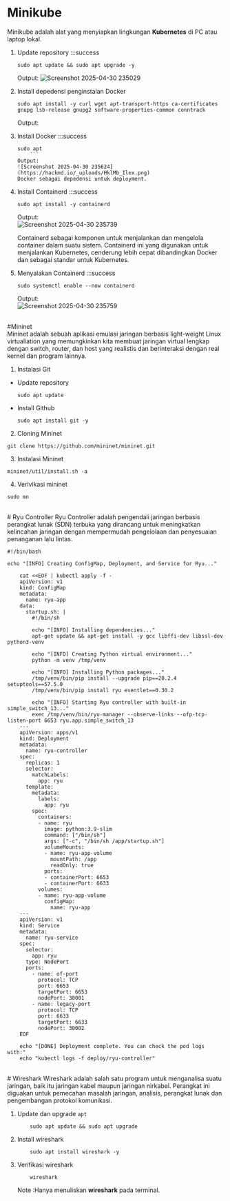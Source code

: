 
# Minikube 
Minikube adalah alat yang menyiapkan lingkungan **Kubernetes** di PC atau laptop lokal.
1. Update repository
    :::success
    ```
    sudo apt update && sudo apt upgrade -y
    ```
    Output:
    ![Screenshot 2025-04-30 235029](https://hackmd.io/_uploads/HycfluLgel.png)

2. Install depedensi penginstalan Docker
    ```
    sudo apt install -y curl wget apt-transport-https ca-certificates gnupg lsb-release gnupg2 software-properties-common conntrack
    ```
    Output:

3. Install Docker
    :::success
    ```
    sudo apt
        ```
    Output:
    ![Screenshot 2025-04-30 235624](https://hackmd.io/_uploads/HklMb_Ilex.png)
    Docker sebagai depedensi untuk deployment.

4. Install Containerd
    :::success
    ```
    sudo apt install -y containerd
    ```
    Output:</br>
    ![Screenshot 2025-04-30 235739](https://hackmd.io/_uploads/ry1SW_Iele.png) </br>
   
    Containerd sebagai komponen untuk menjalankan dan mengelola container dalam suatu sistem. Containerd ini yang digunakan untuk menjalankan Kubernetes, cenderung lebih cepat dibandingkan Docker dan sebagai standar untuk Kubernetes.

6. Menyalakan Containerd
    :::success
    ```
    sudo systemctl enable --now containerd
    ```
    Output:</br>
    ![Screenshot 2025-04-30 235759](https://hackmd.io/_uploads/SJEvZOUlgg.png)

</br>#Mininet </br>
Mininet adalah sebuah aplikasi emulasi jaringan berbasis light-weight Linux virtualiation yang memungkinkan kita membuat jaringan virtual lengkap dengan switch, router, dan host yang realistis dan berinteraksi dengan real kernel dan program lainnya.


1. Instalasi Git </br>
  - Update repository 

    ```  
    sudo apt update
    ```
  - Install Github

    ```
    sudo apt install git -y
    ```
2. Cloning Mininet
```
git clone https://github.com/mininet/mininet.git
```

3. Instalasi Mininet
```
mininet/util/install.sh -a
```

4. Verivikasi mininet
```
sudo mn
```

</br># Ryu Controller
Ryu Controller adalah pengendali jaringan berbasis perangkat lunak (SDN) terbuka yang dirancang untuk meningkatkan kelincahan jaringan dengan mempermudah pengelolaan dan penyesuaian penanganan lalu lintas.
```
#!/bin/bash

echo "[INFO] Creating ConfigMap, Deployment, and Service for Ryu..."

    cat <<EOF | kubectl apply -f -
    apiVersion: v1
    kind: ConfigMap
    metadata:
      name: ryu-app
    data:
      startup.sh: |
        #!/bin/sh

        echo "[INFO] Installing dependencies..."
        apt-get update && apt-get install -y gcc libffi-dev libssl-dev python3-venv

        echo "[INFO] Creating Python virtual environment..."
        python -m venv /tmp/venv

        echo "[INFO] Installing Python packages..."
        /tmp/venv/bin/pip install --upgrade pip==20.2.4 setuptools==57.5.0
        /tmp/venv/bin/pip install ryu eventlet==0.30.2

        echo "[INFO] Starting Ryu controller with built-in simple_switch_13..."
        exec /tmp/venv/bin/ryu-manager --observe-links --ofp-tcp-listen-port 6653 ryu.app.simple_switch_13
    ---
    apiVersion: apps/v1
    kind: Deployment
    metadata:
      name: ryu-controller
    spec:
      replicas: 1
      selector:
        matchLabels:
          app: ryu
      template:
        metadata:
          labels:
            app: ryu
        spec:
          containers:
          - name: ryu
            image: python:3.9-slim
            command: ["/bin/sh"]
            args: ["-c", "/bin/sh /app/startup.sh"]
            volumeMounts:
            - name: ryu-app-volume
              mountPath: /app
              readOnly: true
            ports:
            - containerPort: 6653
            - containerPort: 6633
          volumes:
          - name: ryu-app-volume
            configMap:
              name: ryu-app
    ---
    apiVersion: v1
    kind: Service
    metadata:
      name: ryu-service
    spec:
      selector:
        app: ryu
      type: NodePort
      ports:
        - name: of-port
          protocol: TCP
          port: 6653
          targetPort: 6653
          nodePort: 30001
        - name: legacy-port
          protocol: TCP
          port: 6633
          targetPort: 6633
          nodePort: 30002
    EOF

    echo "[DONE] Deployment complete. You can check the pod logs with:"
    echo "kubectl logs -f deploy/ryu-controller"
```

</br># Wireshark
Wireshark adalah salah satu program untuk menganalisa suatu jaringan, baik itu jaringan kabel maupun jaringan nirkabel. Perangkat ini diguakan untuk pemecahan masalah jaringan, analisis, perangkat lunak dan pengembangan protokol komunikasi.

1. Update dan upgrade `apt`
    ```markdown=
        sudo apt update && sudo apt upgrade
    ```
2. Install wireshark
    ```markdown=
        sudo apt install wireshark -y
    ```
3. Verifikasi wireshark
    
    ```markdown=
        wireshark
    ```

    Note :Hanya menuliskan **wireshark** pada terminal. 
    
